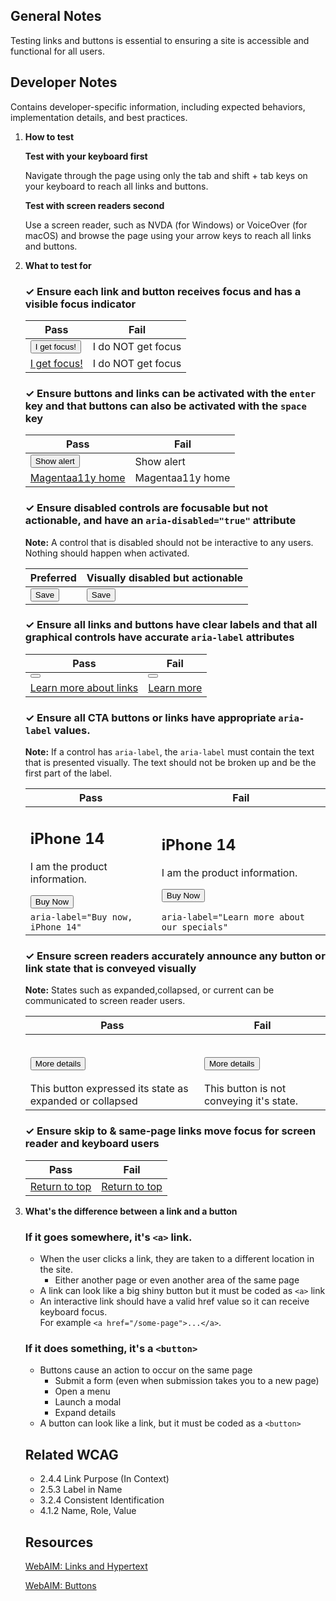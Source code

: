 ## General Notes

Testing links and buttons is essential to ensuring a site is accessible and functional for all
users.

## Developer Notes

Contains developer-specific information, including expected behaviors, implementation details, and
best practices.

1.  **How to test**

    **Test with your keyboard first**

    Navigate through the page using only the tab and shift + tab keys on your keyboard to reach all
    links and buttons.

    **Test with screen readers second**

    Use a screen reader, such as NVDA (for Windows) or VoiceOver (for macOS) and browse the page
    using your arrow keys to reach all links and buttons.

2.  **What to test for**

      <div class="how-to-test-checklist-item">
        <h3>✓ Ensure each link and button receives focus and has a visible focus indicator</h3>
        <table >
        <thead>
            <th scope="col">
            Pass
            </th>
            <th scope="col">
            Fail
            </th>
        </thead>
        <tbody>
        <tr>
            <td>
            <button class="Magentaa11y-button Magentaa11y-button--primary">I get focus!</button>
            </td>
            <td>
            <div class="Magentaa11y-button Magentaa11y-button--primary">I do NOT get focus</div>
            </td>
        </tr>
            <tr>
            <td>
            <a href="#">I get focus!</a>
            </td>
            <td>
            <a>I do NOT get focus</a>
            </td>
        </tr>
        </tbody>
        </table>
      </div>

      <div class="how-to-test-checklist-item">
        <h3>✓ Ensure buttons and links can be activated with the <code>enter</code> key and that buttons can also be activated with the <code>space</code> key</h3>
        <table >
            <thead>
            <th scope="col">
                Pass
            </th>
            <th scope="col">
                Fail
            </th>
            </thead>
            <tbody>
            <tr>
            <td>
                <button class="Magentaa11y-button Magentaa11y-button--primary" data-fn="showAlert">Show alert</button>
            </td>
            <td>
                <div class="Magentaa11y-button Magentaa11y-button--primary" type="button" tabindex="0" data-fn="showMouseAlert" data-event="onMouseDown">
                Show alert
                </div>
            </td>
            </tr>
                <tr>
            <td>
                <a href="/home">Magentaa11y home</a>
            </td>
            <td>
                <a tabindex="0" data-fn="goToHome" data-event="onMouseUp" >Magentaa11y home</a>
            </td>
            </tr>
            </tbody>
        </table>
      </div>

      <div class="how-to-test-checklist-item">
          <h3>✓ Ensure disabled controls are focusable but not actionable, and have an <code>aria-disabled="true"</code> attribute</h3>
          <p><strong>Note:</strong> A control that is disabled should not be interactive to any users. Nothing should happen when activated.</p>
          <table >
              <thead>
              <th scope="col">
                  Preferred
              </th>
              <th scope="col">
                  Visually disabled but actionable
              </th>
              </thead>
              <tbody>
              <tr>
              <td>
                  <button class="Magentaa11y-button Magentaa11y-button--primary" aria-disabled="true">Save</button>
              </td>
              <td>
                  <button class="Magentaa11y-button Magentaa11y-button--primary visually-disabled" tabindex="-1" data-fn="showAlertWhenDisabled">Save</button>
              </td>
              </tr>
              </tbody>
          </table>
      </div>

      <div class="how-to-test-checklist-item">
          <h3>✓ Ensure all links and buttons have clear labels and that all graphical controls have accurate <code>aria-label</code> attributes</h3>
          <table >
              <thead>
              <th scope="col">
                  Pass
              </th>
              <th scope="col">
                  Fail
              </th>
              </thead>
              <tbody>
                  <tr>
              <td>
                  <button data-icon="externalLink" data-label="Play video" />
              </td>
              <td>
                  <button data-icon="playCircleOutlined">
                  </button>
              </td>
              </tr>
              <tr>
              <td>
                  <a href="https://www.magentaa11y.com/checklist-web/link/">
              Learn more about links
          </a>
              </td>
              <td>
                  <a href="https://www.magentaa11y.com/checklist-web/link/">
              Learn more
          </a>
              </td>
              </tr>
              </tbody>
          </table>
      </div>

      <div class="how-to-test-checklist-item">
          <h3>✓ Ensure all CTA buttons or links have appropriate <code>aria-label</code> values.</h3>
          <p><strong>Note:</strong> If a control has <code>aria-label</code>, the <code>aria-label</code> must contain the text that is presented visually. The text should not be broken up and be the first part of the label.</p>
          <table>
          <thead>
              <th scope="col">
              Pass
              </th>
              <th scope="col">
              Fail
              </th>
          </thead>
          <tbody>
              <tr>
              <td>
              <h2>iPhone 14</h2>
              <p>I am the product information.</p>
              <button class="Magentaa11y-button Magentaa11y-button--primary" aria-label="Buy now, iPhone 14">Buy Now</button>
              </td>
              <td>
              <h2>iPhone 14</h2>
              <p>I am the product information.</p>
              <button class="Magentaa11y-button Magentaa11y-button--primary" aria-label="Learn more about our specials">Buy Now</button>
              </td>
          </tr>
          <tr>
              <td>
              <code>aria-label="Buy now, iPhone 14"</code>
              </td>
              <td>
              <code>aria-label="Learn more about our specials"</code>
              </td>
          </tr>
          </tbody>
          </table>
      </div>

      <div class="how-to-test-checklist-item">
        <h3>✓ Ensure screen readers accurately announce any button or link state that is conveyed visually</h3>
        <p><strong>Note:</strong> States such as expanded,collapsed, or current can be communicated to screen reader users.</p>
        <table>
          <thead>
            <th scope="col">Pass</th>
            <th scope="col">Fail</th>
          </thead>
          <tbody>
            <tr>
              <td>
                <div class="MagentaA11y-accordion">
                  <h2 class="MagentaA11y-accordion__heading">
                    <button
                      class="MagentaA11y-accordion__headline"
                      aria-expanded="false"
                      data-fn="toggleAccordionState"
                      aria-controls="list">
                      <span class="MagentaA11y-accordion__headline--text">More details</span>
                    </button>
                  </h2>
                  <div class="MagentaA11y-accordion__body" id="list">
                    This button expressed its state as expanded or collapsed
                  </div>
                </div>
              </td>
              <td>
                <!--  -->
                <div class="MagentaA11y-accordion">
                  <h2 class="MagentaA11y-accordion__heading">
                    <button class="MagentaA11y-accordion__headline" aria-controls="listB">
                      <span class="MagentaA11y-accordion__headline--text">More details</span>
                    </button>
                  </h2>
                  <div class="MagentaA11y-accordion__body" id="listB">
                    This button is not conveying it's state.
                  </div>
                </div>
              </td>
            </tr>
          </tbody>
        </table>
      </div>

      <div class="how-to-test-checklist-item">
        <h3>✓ Ensure skip to &amp; same-page links move focus for screen reader and keyboard users</h3>
        <table class="column-2">
          <thead>
            <tr><th scope="col">
              Pass
            </th>
            <th scope="col">
              Fail
            </th>
          </tr></thead>
          <tbody>
          <tr>
            <td>
            <a id="return-to-top-link" data-fn="scrollAndFocusMain" href="#">Return to top</a>
            </td>
            <td>
            <a href="#" data-fn="scrollToTopOnly">
            Return to top</a>
            </td>
          </tr> 
          </tbody>
        </table>
      </div>

3.  **What's the difference between a link and a button**

    ### If it goes somewhere, it's `<a>` link.

    - When the user clicks a link, they are taken to a different location in the site.
      - Either another page or even another area of the same page
    - A link can look like a big shiny button but it must be coded as `<a>` link
    - An interactive link should have a valid href value so it can receive keyboard focus.<br>For
      example `<a href="/some-page">...</a>`.

    ### If it does something, it's a `<button>`

    - Buttons cause an action to occur on the same page
      - Submit a form (even when submission takes you to a new page)
      - Open a menu
      - Launch a modal
      - Expand details
    - A button can look like a link, but it must be coded as a `<button>`

    ## Related WCAG

    - 2.4.4 Link Purpose (In Context)
    - 2.5.3 Label in Name
    - 3.2.4 Consistent Identification
    - 4.1.2 Name, Role, Value

    ## Resources

    [WebAIM: Links and Hypertext](https://webaim.org/techniques/hypertext/)

    [WebAIM: Buttons](https://webaim.org/techniques/forms/controls#button)
